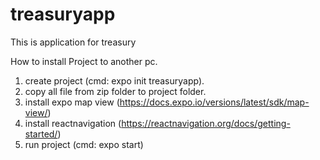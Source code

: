 # treasuryapp
This is application for treasury

How to install Project to another pc.
1. create project (cmd: expo init treasuryapp).
2. copy all file from zip folder to project folder.
3. install expo map view (https://docs.expo.io/versions/latest/sdk/map-view/)
4. install reactnavigation (https://reactnavigation.org/docs/getting-started/)
5. run project (cmd: expo start)
